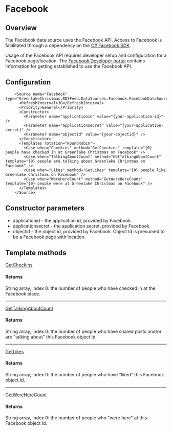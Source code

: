 # Facebook

## Overview

The Facebook data source uses the Facebook API. Access to Facebook is facilitated through a dependency
on the [C# Facebook SDK](http://csharpsdk.org/).

Usage of the Facebook API requires developer setup and configuration for a Facebook page/location. The 
[Facebook Developer portal](https://developers.facebook.com/) contains information for getting 
established to use the Facebook API.

## Configuration
```
    <Source name="Facebook" type="GreenlakeChristmas.RDSFeed.DataSources.Facebook.FacebookDataSource">
      <RefreshInterval>30</RefreshInterval>
      <Priority>General</Priority>
      <Constructor>
        <Parameter name="applicationid" value="{your-application-id}" />
        <Parameter name="applicationsecret" value="{your-application-secret}" />
        <Parameter name="objectid" value="{your-objectid}" />
      </Constructor>
      <Templates rotation="RoundRobin">
        <Case when="Checkins" method="GetCheckins" template="{0} people have checked in at Greenlake Christmas on Facebook" />
        <Case when="TalkingAboutCount" method="GetTalkingAboutCount" template="{0} people are talking about Greenlake Christmas on Facebook" />
        <Case when="Likes" method="GetLikes" template="{0} people like Greenlake Christmas on Facebook" />
        <Case when="WereHereCount" method="GetWereHereCount" template="{0} people were at Greenlake Christmas on Facebook" />
      </Templates>
    </Source>
```

## Constructor parameters

* applicationid - the application id, provided by Facebook.
* applicationsecret - the application secret, provided by Facebook.
* objectid - the object id, provided by Facebook. Object Id is presumed to be a Facebook page with location.

## Template methods

[GetCheckins](https://github.com/greenlakexmas/RDSFeed/blob/master/DataSources/Facebook/FacebookDataSource.cs#L87)

#### Returns

String array, index 0: the number of people who have checked in at the Facebook place.

---

[GetTalkingAboutCount](https://github.com/greenlakexmas/RDSFeed/blob/master/DataSources/Facebook/FacebookDataSource.cs#L94)

#### Returns

String array, index 0: the number of people who have shared posts and/or are "talking about" this Facebook object Id.

---

[GetLikes](https://github.com/greenlakexmas/RDSFeed/blob/master/DataSources/Facebook/FacebookDataSource.cs#L101)

#### Returns

String array, index 0: the number of people who have "liked" this Facebook object Id.

---

[GetWereHereCount](https://github.com/greenlakexmas/RDSFeed/blob/master/DataSources/Facebook/FacebookDataSource.cs#L108)

#### Returns

String array, index 0: the number of people who "were here" at this Facebook object Id.

